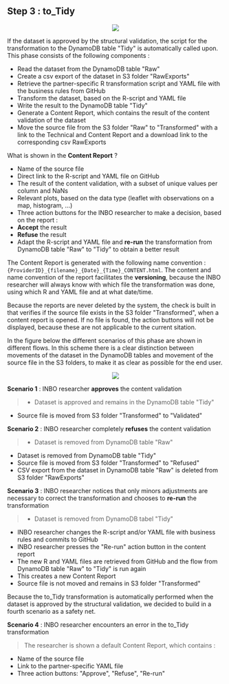 ## Step 3 : to_Tidy

<p align="center">
  <img src="INBO_AF_03_to_Tidy.png">
</p>

If the dataset is approved by the structural validation, the script for the transformation to the DynamoDB table "Tidy" is automatically called upon.
This phase consists of the following components :

- Read the dataset from the DynamoDB table "Raw"
- Create a csv export of the dataset in S3 folder "RawExports"
- Retrieve the partner-specific R transformation script and YAML file with the business rules from GitHub
- Transform the dataset, based on the R-script and YAML file
- Write the result to the DynamoDB table "Tidy"
- Generate a Content Report, which contains the result of the content validation of the dataset
- Move the source file from the S3 folder "Raw" to "Transformed" with a link to the Technical and Content Report and a download link to the corresponding csv RawExports

What is shown in the **Content Report** ?

- Name of the source file
- Direct link to the R-script and YAML file on GitHub
- The result of the content validation, with a subset of unique values per column and NaNs
- Relevant plots, based on the data type (leaflet with observations on a map, histogram, ...)
- Three action buttons for the INBO researcher to make a decision, based on the report :
 - **Accept** the result
 - **Refuse** the result
 - Adapt the R-script and YAML file and **re-run** the transformation from DynamoDB table "Raw" to "Tidy" to obtain a better result

The Content Report is generated with the following name convention : `{ProviderID}_{filename}_{Date}_{Time}_CONTENT.html`. The content and name convention of the report facilitates the **versioning**, because the INBO researcher will always know with which file the transformation was done, using which R and YAML file and at what date/time.

Because the reports are never deleted by the system, the check is built in that verifies if the source file exists in the S3 folder "Transformed", when a content report is opened. If no file is found, the action buttons will not be displayed, because these are not applicable to the current sitation.

In the figure below the different scenarios of this phase are shown in different flows. In this scheme there is a clear distinction between movements of the dataset in the DynamoDB tables and movement of the source file in the S3 folders, to make it as clear as possible for the end user.

<p align="center">
  <img src="INBO_to_Tidy.png">
</p>

**Scenario 1** : INBO researcher **approves** the content validation
> - Dataset is approved and remains in the DynamoDB table "Tidy"
- Source file is moved from S3 folder "Transformed" to "Validated"

**Scenario 2** : INBO researcher completely **refuses** the content validation
> - Dataset is  removed from DynamoDB table "Raw"
- Dataset is removed from DynamoDB table "Tidy"
- Source file is moved from S3 folder "Transformed" to "Refused"
- CSV export from the dataset in DynamoDB table "Raw" is deleted from S3 folder "RawExports"

**Scenario 3** : INBO researcher notices that only minors adjustments are necessary to correct the transformation and chooses to **re-run** the transformation
> - Dataset is removed from DynamoDB tabel "Tidy"
- INBO researcher changes the R-script and/or YAML file with business rules and commits to GitHub
- INBO researcher presses the "Re-run" action button in the content report
- The new R and YAML files are retrieved from GitHub and the flow from DynamoDB table "Raw" to "Tidy" is run again
- This creates a new Content Report
- Source file is not moved and remains in S3 folder "Transformed"

Because the to_Tidy transformation is automatically performed when the dataset is approved by the structural validation, we decided to build in a fourth scenario as a safety net.

**Scenario 4** : INBO researcher encounters an error in the to_Tidy transformation
>The researcher is shown a default Content Report, which contains :
- Name of the source file
- Link to the partner-specific YAML file
- Three action buttons: "Approve", "Refuse", "Re-run"
